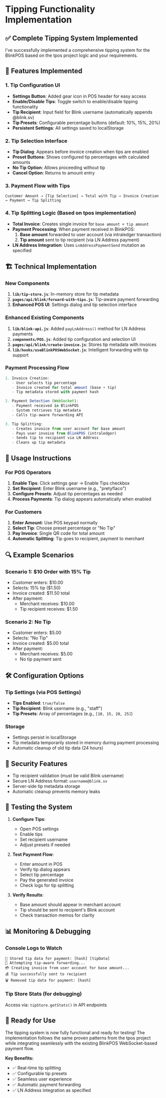 # Tipping Functionality Implementation

## ✅ **Complete Tipping System Implemented**

I've successfully implemented a comprehensive tipping system for the BlinkPOS based on the tpos project logic and your requirements.

## 🔧 **Features Implemented**

### 1. **Tip Configuration UI**
- **Settings Button**: Added gear icon in POS header for easy access
- **Enable/Disable Tips**: Toggle switch to enable/disable tipping functionality
- **Tip Recipient**: Input field for Blink username (automatically appends @blink.sv)
- **Tip Presets**: Configurable percentage buttons (default: 10%, 15%, 20%)
- **Persistent Settings**: All settings saved to localStorage

### 2. **Tip Selection Interface**
- **Tip Dialog**: Appears before invoice creation when tips are enabled
- **Preset Buttons**: Shows configured tip percentages with calculated amounts
- **No Tip Option**: Allows proceeding without tip
- **Cancel Option**: Returns to amount entry

### 3. **Payment Flow with Tips**
```
Customer Amount → [Tip Selection] → Total with Tip → Invoice Creation → Payment → Tip Splitting
```

### 4. **Tip Splitting Logic** (Based on tpos implementation)
- **Total Invoice**: Creates single invoice for `base amount + tip amount`
- **Payment Processing**: When payment received in BlinkPOS:
  1. **Base amount** forwarded to user account (via intraledger transaction)
  2. **Tip amount** sent to tip recipient (via LN Address payment)
- **LN Address Integration**: Uses `LnAddressPaymentSend` mutation as specified

## 🏗️ **Technical Implementation**

### **New Components**
1. **`lib/tip-store.js`**: In-memory store for tip metadata
2. **`pages/api/blink/forward-with-tips.js`**: Tip-aware payment forwarding
3. **Enhanced POS UI**: Settings dialog and tip selection interface

### **Enhanced Existing Components**
1. **`lib/blink-api.js`**: Added `payLnAddress()` method for LN Address payments
2. **`components/POS.js`**: Added tip configuration and selection UI
3. **`pages/api/blink/create-invoice.js`**: Stores tip metadata with invoices
4. **`lib/hooks/useBlinkPOSWebSocket.js`**: Intelligent forwarding with tip support

### **Payment Processing Flow**
```javascript
1. Invoice Creation:
   - User selects tip percentage
   - Invoice created for total amount (base + tip)
   - Tip metadata stored with payment hash

2. Payment Detection (WebSocket):
   - Payment received in BlinkPOS
   - System retrieves tip metadata
   - Calls tip-aware forwarding API

3. Tip Splitting:
   - Creates invoice from user account for base amount
   - Pays user invoice from BlinkPOS (intraledger)
   - Sends tip to recipient via LN Address
   - Cleans up tip metadata
```

## 🎯 **Usage Instructions**

### **For POS Operators**
1. **Enable Tips**: Click settings gear → Enable Tips checkbox
2. **Set Recipient**: Enter Blink username (e.g., "pretyflaco")
3. **Configure Presets**: Adjust tip percentages as needed
4. **Process Payments**: Tip dialog appears automatically when enabled

### **For Customers**
1. **Enter Amount**: Use POS keypad normally
2. **Select Tip**: Choose preset percentage or "No Tip"
3. **Pay Invoice**: Single QR code for total amount
4. **Automatic Splitting**: Tip goes to recipient, payment to merchant

## 🔍 **Example Scenarios**

### **Scenario 1: $10 Order with 15% Tip**
- Customer enters: $10.00
- Selects: 15% tip ($1.50)
- Invoice created: $11.50 total
- After payment:
  - Merchant receives: $10.00
  - Tip recipient receives: $1.50

### **Scenario 2: No Tip**
- Customer enters: $5.00
- Selects: "No Tip"
- Invoice created: $5.00 total
- After payment:
  - Merchant receives: $5.00
  - No tip payment sent

## 🛠️ **Configuration Options**

### **Tip Settings** (via POS Settings)
- **Tips Enabled**: `true/false`
- **Tip Recipient**: Blink username (e.g., "staff")
- **Tip Presets**: Array of percentages (e.g., `[10, 15, 20, 25]`)

### **Storage**
- Settings persist in localStorage
- Tip metadata temporarily stored in memory during payment processing
- Automatic cleanup of old tip data (24 hours)

## 🔐 **Security Features**
- Tip recipient validation (must be valid Blink username)
- Secure LN Address format: `username@blink.sv`
- Server-side tip metadata storage
- Automatic cleanup prevents memory leaks

## 🧪 **Testing the System**

1. **Configure Tips**:
   - Open POS settings
   - Enable tips
   - Set recipient username
   - Adjust presets if needed

2. **Test Payment Flow**:
   - Enter amount in POS
   - Verify tip dialog appears
   - Select tip percentage
   - Pay the generated invoice
   - Check logs for tip splitting

3. **Verify Results**:
   - Base amount should appear in merchant account
   - Tip should be sent to recipient's Blink account
   - Check transaction memos for clarity

## 📊 **Monitoring & Debugging**

### **Console Logs to Watch**
```
💾 Stored tip data for payment: [hash] [tipData]
🎯 Attempting tip-aware forwarding...
💳 Creating invoice from user account for base amount...
💰 Tip successfully sent to recipient
🗑️ Removed tip data for payment: [hash]
```

### **Tip Store Stats** (for debugging)
Access via: `tipStore.getStats()` in API endpoints

## 🚀 **Ready for Use**

The tipping system is now fully functional and ready for testing! The implementation follows the same proven patterns from the tpos project while integrating seamlessly with the existing BlinkPOS WebSocket-based payment flow.

**Key Benefits:**
- ✅ Real-time tip splitting
- ✅ Configurable tip presets
- ✅ Seamless user experience
- ✅ Automatic payment forwarding
- ✅ LN Address integration as specified

